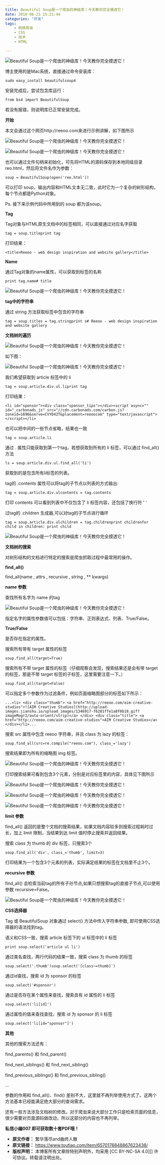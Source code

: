 ```yaml
---
title: Beautiful Soup是一个爬虫的神级库！今天教你完全摸透它！
date: 2018-06-23 15:21:44
categories: "开发"
tags:
	- 网络爬虫
	- CSS
	- 技术
	- HTML

---
```


![Beautiful Soup是一个爬虫的神级库！今天教你完全摸透它！][Beautiful Soup]

博主使用的是Mac系统，直接通过命令安装库：

``````````
sudo easy_install beautifulsoup4
``````````

安装完成后，尝试包含库运行：

``````````
from bs4 import BeautifulSoup
``````````

若没有报错，则说明库已正常安装完成。

**开始**

本文会通过这个网页http://reeoo.com来进行示例讲解，如下图所示

![Beautiful Soup是一个爬虫的神级库！今天教你完全摸透它！][Beautiful Soup 1]

![Beautiful Soup是一个爬虫的神级库！今天教你完全摸透它！][Beautiful Soup 2]

也可以通过文件句柄来初始化，可先将HTML的源码保存到本地同级目录 reo.html，然后将文件名作为参数：

``````````
soup = BeautifulSoup(open('reo.html'))
``````````

可以打印 soup，输出内容和HTML文本无二致，此时它为一个复杂的树形结构，每个节点都是Python对象。

Ps. 接下来示例代码中所用到的 soup 都为该soup。

**Tag**

Tag对象与HTML原生文档中的标签相同，可以直接通过对应名字获取

``````````
tag = soup.titleprint tag
``````````

打印结果：

``````````
<title>Reeoo - web design inspiration and website gallery</title>
``````````

**Name**

通过Tag对象的name属性，可以获取到标签的名称

``````````
print tag.name# title
``````````

![Beautiful Soup是一个爬虫的神级库！今天教你完全摸透它！][Beautiful Soup 3]

**tag中的字符串**

通过 string 方法获取标签中包含的字符串

``````````
tag = soup.titles = tag.stringprint s# Reeoo - web design inspiration and website gallery
``````````

**文档树的遍历**

![Beautiful Soup是一个爬虫的神级库！今天教你完全摸透它！][Beautiful Soup 4]

如下图：

![Beautiful Soup是一个爬虫的神级库！今天教你完全摸透它！][Beautiful Soup 5]

我们希望获取到 article 标签中的 li

``````````
tag = soup.article.div.ul.liprint tag
``````````

打印结果：

``````````
<li id="sponsor"><div class="sponsor_tips"></div><script async="" id="_carbonads_js" src="//cdn.carbonads.com/carbon.js?zoneid=1696&serve=CVYD42T&placement=reeoocom" type="text/javascript"></script></li>
``````````

也可以把中间的一些节点省略，结果也一致

``````````
tag = soup.article.li
``````````

通过 . 属性只能获取到第一个tag，若想获取到所有的 li 标签，可以通过 find\_all() 方法

``````````
ls = soup.article.div.ul.find_all('li')
``````````

获取到的是包含所有li标签的列表。

tag的 .contents 属性可以将tag的子节点以列表的方式输出:

``````````
tag = soup.article.div.ulcontents = tag.contents
``````````

打印 contents 可以看到列表中不仅包含了 li 标签内容，还包括了换行符 ' '

过tag的 .children 生成器,可以对tag的子节点进行循环

``````````
tag = soup.article.div.ulchildren = tag.childrenprint childrenfor child in children: print child
``````````

![Beautiful Soup是一个爬虫的神级库！今天教你完全摸透它！][Beautiful Soup 6]

**文档树的搜索**

对树形结构的文档进行特定的搜索是爬虫抓取过程中最常用的操作。

**find\_all()**

find\_all(name , attrs , recursive , string , \*\* kwargs)

**name 参数**

查找所有名字为 name 的tag

![Beautiful Soup是一个爬虫的神级库！今天教你完全摸透它！][Beautiful Soup 7]

指定名字的属性参数值可以包括：字符串、正则表达式、列表、True/False。

**True/False**

是否存在指定的属性。

搜索所有带有 target 属性的标签

``````````
soup.find_all(target=True)
``````````

搜索所有不带 target 属性的标签（仔细观察会发现，搜索结果还是会有带 target 的标签，那是不带 target 标签的子标签，这里需要注意一下。）

``````````
soup.find_all(target=False)
``````````

可以指定多个参数作为过滤条件，例如页面缩略图部分的标签如下所示：

``````````
...<li> <div class="thumb"> <a href="http://reeoo.com/aim-creative-studios">![AIM Creative Studios](http://upload-images.jianshu.io/upload_images/1346917-f6281ffe1a8f0b18.gif?imageMogr2/auto-orient/strip)</a> </div> <div class="title"> <a href="http://reeoo.com/aim-creative-studios">AIM Creative Studios</a> </div></li>...
``````````

搜索 src 属性中包含 reeoo 字符串，并且 class 为 lazy 的标签：

``````````
soup.find_all(src=re.compile("reeoo.com"), class_='lazy')
``````````

搜索结果即为所有的缩略图 img 标签。

![Beautiful Soup是一个爬虫的神级库！今天教你完全摸透它！][Beautiful Soup 8]

打印搜索结果可看到包含3个元素，分别是对应标签里的内容，具体见下图所示

![Beautiful Soup是一个爬虫的神级库！今天教你完全摸透它！][Beautiful Soup 9]

![Beautiful Soup是一个爬虫的神级库！今天教你完全摸透它！][Beautiful Soup 10]

![Beautiful Soup是一个爬虫的神级库！今天教你完全摸透它！][Beautiful Soup 11]

**limit 参数**

find\_all() 返回的是整个文档的搜索结果，如果文档内容较多则搜索过程耗时过长，加上 limit 限制，当结果到达 limit 值时停止搜索并返回结果。

搜索 class 为 thumb 的 div 标签，只搜索3个

``````````
soup.find_all('div', class_='thumb', limit=3)
``````````

打印结果为一个包含3个元素的列表，实际满足结果的标签在文档里不止3个。

**recursive 参数**

find\_all() 会检索当前tag的所有子孙节点,如果只想搜索tag的直接子节点,可以使用参数 recursive=False。

![Beautiful Soup是一个爬虫的神级库！今天教你完全摸透它！][Beautiful Soup 12]

**CSS选择器**

Tag 或 BeautifulSoup 对象通过 select() 方法中传入字符串参数, 即可使用CSS选择器的语法找到tag。

语义和CSS一致，搜索 article 标签下的 ul 标签中的 li 标签

``````````
print soup.select('article ul li')
``````````

通过类名查找，两行代码的结果一致，搜索 class 为 thumb 的标签

``````````
soup.select('.thumb')soup.select('[class~=thumb]')
``````````

通过id查找，搜索 id 为 sponsor 的标签

``````````
soup.select('#sponsor')
``````````

通过是否存在某个属性来查找，搜索具有 id 属性的 li 标签

``````````
soup.select('li[id]')
``````````

通过属性的值来查找查找，搜索 id 为 sponsor 的 li 标签

``````````
soup.select('li[id="sponsor"]')
``````````

**其他**

其他的搜索方法还有：

find\_parents() 和 find\_parent()

find\_next\_siblings() 和 find\_next\_sibling()

find\_previous\_siblings() 和 find\_previous\_sibling()

…

参数的作用和 find\_all()、find() 差别不大，这里就不再列举使用方式了。这两个方法基本已经能满足绝大部分的查询需求。

还有一些方法涉及文档树的修改。对于爬虫来说大部分工作只是检索页面的信息，很少需要对页面源码做改动，所以这部分的内容也不再列举。

**私信小编007 即可获取数十套PDF哦！**


[Beautiful Soup]: /pro/os/crawler/BYRB-IMEV-EIAJ.jpg
[Beautiful Soup 1]: /pro/os/crawler/N73Q-6VAQ-FJRE.jpg
[Beautiful Soup 2]: /pro/os/crawler/77VR-NUEQ-NVQR.jpg
[Beautiful Soup 3]: /pro/os/crawler/QIFV-ZNVZ-BBV3.jpg
[Beautiful Soup 4]: /pro/os/crawler/AIJA-FB3A-NRUR.jpg
[Beautiful Soup 5]: /pro/os/crawler/M6B2-I3EA-RYA3.jpg
[Beautiful Soup 6]: /pro/os/crawler/YRFY-E3EY-36N3.jpg
[Beautiful Soup 7]: /pro/os/crawler/YN2Q-7VM7-REEA.jpg
[Beautiful Soup 8]: /pro/os/crawler/IFRQ-JBZU-EARR.jpg
[Beautiful Soup 9]: /pro/os/crawler/UUMR-NZ2Y-FURJ.jpg
[Beautiful Soup 10]: /pro/os/crawler/BEYZ-YYU3-YMVB.jpg
[Beautiful Soup 11]: /pro/os/crawler/JFE2-AAYN-Q2UJ.jpg
[Beautiful Soup 12]: /pro/os/crawler/MNIM-YNNV-FYRE.jpg
 *  **原文作者：** 繁华落尽and曲终人散
 *  **原文链接：** https://www.toutiao.com/item/6570176848867623438/
 *  **版权声明：** 本博客所有文章除特别声明外，均采用 [CC BY-NC-SA 4.0][] 许可协议。转载请注明出处。